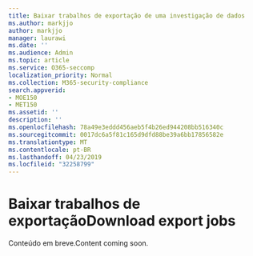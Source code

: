```yaml
---
title: Baixar trabalhos de exportação de uma investigação de dados
ms.author: markjjo
author: markjjo
manager: laurawi
ms.date: ''
ms.audience: Admin
ms.topic: article
ms.service: O365-seccomp
localization_priority: Normal
ms.collection: M365-security-compliance
search.appverid:
- MOE150
- MET150
ms.assetid: ''
description: ''
ms.openlocfilehash: 78a49e3eddd456aeb5f4b26ed944208bb516340c
ms.sourcegitcommit: 0017dc6a5f81c165d9dfd88be39a6bb17856582e
ms.translationtype: MT
ms.contentlocale: pt-BR
ms.lasthandoff: 04/23/2019
ms.locfileid: "32258799"
---
```

# <a name="download-export-jobs"></a><span data-ttu-id="07838-102">Baixar trabalhos de exportação</span><span class="sxs-lookup"><span data-stu-id="07838-102">Download export jobs</span></span>

<span data-ttu-id="07838-103">Conteúdo em breve.</span><span class="sxs-lookup"><span data-stu-id="07838-103">Content coming soon.</span></span>